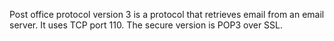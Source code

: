 Post office protocol version 3 is a protocol that retrieves email from an email server. It uses TCP port 110. The secure version is POP3 over SSL.